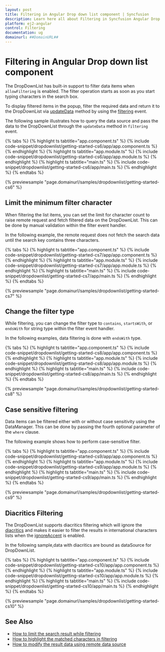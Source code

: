 ```yaml
---
layout: post
title: Filtering in Angular Drop down list component | Syncfusion
description: Learn here all about Filtering in Syncfusion Angular Drop down list component of Syncfusion Essential JS 2 and more.
platform: ej2-angular
control: Filtering 
documentation: ug
domainurl: ##DomainURL##
---
```


# Filtering in Angular Drop down list component

The DropDownList has built-in support to filter data items when `allowFiltering` is enabled. The filter operation starts as soon as you start typing characters in the search box.

To display filtered items in the popup, filter the required data and return it to the DropDownList via [updateData](https://ej2.syncfusion.com/angular/documentation/api/combo-box/filteringEventArgs/#updatedata) method by using the [filtering](https://ej2.syncfusion.com/angular/documentation/api/drop-down-list#filtering) event.

The following sample illustrates how to query the data source and pass the data to the DropDownList through the `updateData` method in `filtering` event.

{% tabs %}
{% highlight ts tabtitle="app.component.ts" %}
{% include code-snippet/dropdownlist/getting-started-cs6/app/app.component.ts %}
{% endhighlight %}
{% highlight ts tabtitle="app.module.ts" %}
{% include code-snippet/dropdownlist/getting-started-cs6/app/app.module.ts %}
{% endhighlight %}
{% highlight ts tabtitle="main.ts" %}
{% include code-snippet/dropdownlist/getting-started-cs6/app/main.ts %}
{% endhighlight %}
{% endtabs %}
  
{% previewsample "page.domainurl/samples/dropdownlist/getting-started-cs6" %}

## Limit the minimum filter character

When filtering the list items, you can set the limit for character count to raise remote request and fetch filtered data on the DropDownList. This can be done by manual validation within the filter event handler.

In the following example, the remote request does not fetch the search data until the search key contains three characters.

{% tabs %}
{% highlight ts tabtitle="app.component.ts" %}
{% include code-snippet/dropdownlist/getting-started-cs7/app/app.component.ts %}
{% endhighlight %}
{% highlight ts tabtitle="app.module.ts" %}
{% include code-snippet/dropdownlist/getting-started-cs7/app/app.module.ts %}
{% endhighlight %}
{% highlight ts tabtitle="main.ts" %}
{% include code-snippet/dropdownlist/getting-started-cs7/app/main.ts %}
{% endhighlight %}
{% endtabs %}
  
{% previewsample "page.domainurl/samples/dropdownlist/getting-started-cs7" %}

## Change the filter type

While filtering, you can change the filter type to `contains`, `startsWith`, or `endsWith` for string type within the filter event handler.

In the following examples, data filtering is done with `endsWith` type.

{% tabs %}
{% highlight ts tabtitle="app.component.ts" %}
{% include code-snippet/dropdownlist/getting-started-cs8/app/app.component.ts %}
{% endhighlight %}
{% highlight ts tabtitle="app.module.ts" %}
{% include code-snippet/dropdownlist/getting-started-cs8/app/app.module.ts %}
{% endhighlight %}
{% highlight ts tabtitle="main.ts" %}
{% include code-snippet/dropdownlist/getting-started-cs8/app/main.ts %}
{% endhighlight %}
{% endtabs %}
  
{% previewsample "page.domainurl/samples/dropdownlist/getting-started-cs8" %}

## Case sensitive filtering

Data items can be filtered either with or without case sensitivity using the DataManager. This can be done by passing the fourth optional parameter of the `where` clause.

The following example shows how to perform case-sensitive filter.

{% tabs %}
{% highlight ts tabtitle="app.component.ts" %}
{% include code-snippet/dropdownlist/getting-started-cs9/app/app.component.ts %}
{% endhighlight %}
{% highlight ts tabtitle="app.module.ts" %}
{% include code-snippet/dropdownlist/getting-started-cs9/app/app.module.ts %}
{% endhighlight %}
{% highlight ts tabtitle="main.ts" %}
{% include code-snippet/dropdownlist/getting-started-cs9/app/main.ts %}
{% endhighlight %}
{% endtabs %}
  
{% previewsample "page.domainurl/samples/dropdownlist/getting-started-cs9" %}

## Diacritics Filtering

The DropDownList supports diacritics filtering which will ignore the [diacritics](https://en.wikipedia.org/wiki/Diacritic) and makes it easier to filter the results in international characters lists when the [ignoreAccent](https://ej2.syncfusion.com/angular/documentation/api/drop-down-list/#ignoreaccent) is enabled.

In the following sample,data with diacritics are bound as dataSource for DropDownList.

{% tabs %}
{% highlight ts tabtitle="app.component.ts" %}
{% include code-snippet/dropdownlist/getting-started-cs10/app/app.component.ts %}
{% endhighlight %}
{% highlight ts tabtitle="app.module.ts" %}
{% include code-snippet/dropdownlist/getting-started-cs10/app/app.module.ts %}
{% endhighlight %}
{% highlight ts tabtitle="main.ts" %}
{% include code-snippet/dropdownlist/getting-started-cs10/app/main.ts %}
{% endhighlight %}
{% endtabs %}
  
{% previewsample "page.domainurl/samples/dropdownlist/getting-started-cs10" %}

## See Also

* [How to limit the search result while filtering](./how-to/search-on-filtering/)
* [How to highlight the matched characters in filtering](./how-to/highlight-filtering/)
* [How to modify the result data using remote data source](./how-to/modify-data/)